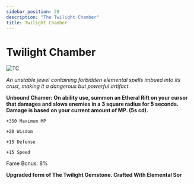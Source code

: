 ```yaml
---
sidebar_position: 29
description: "The Twilight Chamber"
title: Twilight Chamber
---
```


# Twilight Chamber

![TC](https://cdn.discordapp.com/attachments/1187552567295758487/1190518840745021450/Twilight_Chamber.png?ex=65a21812&is=658fa312&hm=755034ae353ca6358fb8f8db1931aafe398bd6d17b4f3c56ba5806177bb5d76b&)

<i>An unstable jewel containing forbidden elemental spells imbued into its crust, making it a dangerous but powerful artifact.</i>

**Unbound Chamer: On ability use, summon an Etheral Rift on your cursor that damages and slows enemies in a 3 square radius for 5 seconds. Damage is based on your current amount of MP. (5s cd).**

    +350 Maximum MP

    +20 Wisdom

    +15 Defense

    +15 Speed



Fame Bonus: 8%

**Upgraded form of The Twilight Gemstone. Crafted With Elemental Sor**
